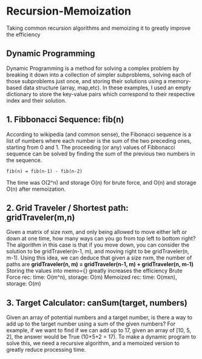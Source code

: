 # Recursion-Memoization
Taking common recursion algorithms and memoizing it to greatly improve the efficiency

## Dynamic Programming
Dynamic Programming is a method for solving a complex problem by breaking it down into a collection of simpler subproblems, solving each of those subproblems just once, and storing their solutions using a memory-based data structure (array, map,etc).
In these examples, I used an empty dictionary to store the key-value pairs which correspond to their respective index and their solution.

## 1. Fibbonacci Sequence: fib(n)
According to wikipedia (and common sense), the Fibonacci sequence is a list of numbers where each number is the sum of the two preceding ones, starting from 0 and 1. The proceeding (or any) values of Fibbonacci sequence can be solved by finding the sum of the previous two numbers in the sequence.
```
fib(n) = fib(n-1) - fib(n-2)
```
The time was O(2^n) and storage O(n) for brute force, and O(n) and storage O(n) after memoization.

## 2. Grid Traveler / Shortest path: gridTraveler(m,n)
Given a matrix of size nxm, and only being allowed to move either left or down at one time, how many ways can you go from top left to bottom right?
The algorithm in this case is that if you move down, you can consider the solution to be gridTraveler(n-1, m), and moving right to be gridTraveler(n, m-1). Using this idea, we can deduce that given a size nxm, the number of paths are **gridTraveler(n, m) = gridTraveler(n-1, m) + gridTraveler(n, m-1)** 
Storing the values into memo={} greatly increases the efficiency
Brute Force rec:
time: O(m^n), storage: O(m)
Memoized rec:
time: O(mxn), storage: O(m)

## 3. Target Calculator: canSum(target, numbers)
Given an array of potential numbers and a target number, is there a way to add up to the target number using a sum of the given numbers? For example, if we want to find if we can add up to 17, given an array of [10, 5, 2], the answer would be True (10+5+2 = 17). To make a dynamic program to solve this, we need a recursive algorithm, and a memoized version to greatly reduce processing time.
